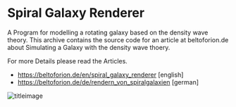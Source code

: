 # Spiral Galaxy Renderer

A Program for modelling a rotating galaxy based on the density wave theory. This archive contains the source code for an 
article at beltoforion.de about Simulating a Galaxy with the density wave thoery.

For more Details please read the Articles.

* https://beltoforion.de/en/spiral_galaxy_renderer [english]
* https://beltoforion.de/de/rendern_von_spiralgalaxien [german]

![titleimage](https://beltoforion.de/en/spiral_galaxy_renderer/images/step6.jpg)
